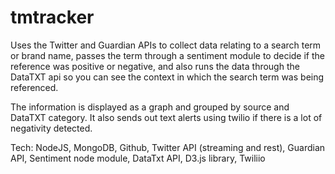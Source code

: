 tmtracker
=========

Uses the Twitter and Guardian APIs to collect data relating to a search term or brand name, passes the term through a sentiment module to decide if the reference was positive or negative, and also runs the data through the DataTXT api so you can see the context in which the search term was being referenced.

The information is displayed as a graph and grouped by source and DataTXT category.
It also sends out text alerts using twilio if there is a lot of negativity detected.

Tech: NodeJS, MongoDB, Github, Twitter API (streaming and rest), Guardian API, Sentiment node module, DataTxt API, D3.js library, Twiliio

